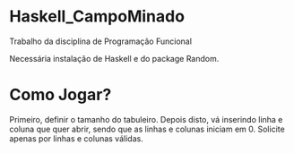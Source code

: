 # Haskell_CampoMinado
Trabalho da disciplina de Programação Funcional

Necessária instalação de Haskell e do package Random.

# Como Jogar?
Primeiro, definir o tamanho do tabuleiro. Depois disto, vá inserindo linha e coluna que quer abrir, sendo que as linhas e colunas iniciam em 0.
Solicite apenas por linhas e colunas válidas.
